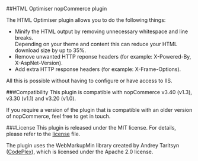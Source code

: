 ##HTML Optimiser nopCommerce plugin

The HTML Optimiser plugin allows you to do the following things:
- Minify the HTML output by removing unnecessary whitespace and line breaks.  
  Depending on your theme and content this can reduce your HTML download size by up to 35%.
- Remove unwanted HTTP reponse headers (for example: X-Powered-By, X-AspNet-Version).
- Add extra HTTP response headers (for example: X-Frame-Options).

All this is possible without having to configure or have access to IIS.

###Compatibility
This plugin is compatible with nopCommerce v3.40 (v1.3), v3.30 (v1.1) and v3.20 (v1.0).

If you require a version of the plugin that is compatible with an older version of nopCommerce, feel free to get in touch.

###License
This plugin is released under the MIT license. For details, please refer to the [license](https://github.com/tomvanenckevort/NopCommerce.HTMLOptimiser/blob/master/LICENSE.md) file.

The plugin uses the WebMarkupMin library created by Andrey Taritsyn ([CodePlex](http://webmarkupmin.codeplex.com/)), which is licensed under the Apache 2.0 license.

